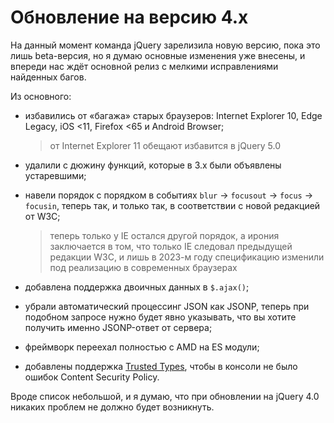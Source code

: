 # Обновление на версию 4.х

На данный момент команда jQuery зарелизила новую версию, пока это лишь beta-версия, но я думаю основные изменения уже внесены, и впереди нас ждёт основной релиз с мелкими исправлениями найденных багов.

Из основного:

*   избавились от «багажа» старых браузеров: Internet Explorer 10, Edge Legacy, iOS <11, Firefox <65 и Android Browser;

    > от Internet Explorer 11 обещают избавится в jQuery 5.0
* удалили с дюжину функций, которые в 3.x были объявлены устаревшими;
*   навели порядок с порядком в событиях `blur` → `focusout` → `focus` → `focusin`, теперь так, и только так, в соответствии с новой редакцией от W3C;

    > теперь только у IE остался другой порядок, а ирония заключается в том, что только IE следовал предыдущей редакции W3C, и лишь в 2023-м году спецификацию изменили под реализацию в современных браузерах&#x20;
* добавлена поддержка двоичных данных в `$.ajax()`;
* убрали автоматический процессинг JSON как JSONP, теперь при подобном запросе нужно будет явно указывать, что вы хотите получить именно JSONP-ответ от сервера;
* фреймворк переехал полностью с AMD на ES модули;
* добавлены поддержка [Trusted Types](https://github.com/w3c/trusted-types), чтобы в консоли не было ошибок Content Security Policy.

Вроде список небольшой, и я думаю, что при обновлении на jQuery 4.0 никаких проблем не должно будет возникнуть.
